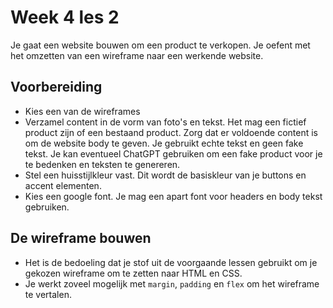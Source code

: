 # Week 4 les 2

Je gaat een website bouwen om een product te verkopen. Je oefent met het omzetten van een wireframe naar een werkende website.

## Voorbereiding

- Kies een van de wireframes 
- Verzamel content in de vorm van foto's en tekst. Het mag een fictief product zijn of een bestaand product. Zorg dat er voldoende content is om de website body te geven. Je gebruikt echte tekst en geen fake tekst. Je kan eventueel ChatGPT gebruiken om een fake product voor je te bedenken en teksten te genereren.
- Stel een huisstijlkleur vast. Dit wordt de basiskleur van je buttons en accent elementen.
- Kies een google font. Je mag een apart font voor headers en body tekst gebruiken.

## De wireframe bouwen

- Het is de bedoeling dat je stof uit de voorgaande lessen gebruikt om je gekozen wireframe om te zetten naar HTML en CSS.
- Je werkt zoveel mogelijk met `margin`, `padding` en `flex` om het wireframe te vertalen.
